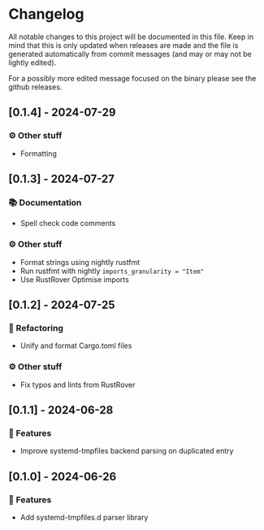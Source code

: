 # Changelog

All notable changes to this project will be documented in this file.
Keep in mind that this is only updated when releases are made and the file
is generated automatically from commit messages (and may or may not be lightly
edited).

For a possibly more edited message focused on the binary please see the github
releases.

## [0.1.4] - 2024-07-29

### ⚙️ Other stuff

- Formatting

## [0.1.3] - 2024-07-27

### 📚 Documentation

- Spell check code comments

### ⚙️ Other stuff

- Format strings using nightly rustfmt
- Run rustfmt with nightly `imports_granularity = "Item"`
- Use RustRover Optimise imports

## [0.1.2] - 2024-07-25

### 🚜 Refactoring

- Unify and format Cargo.toml files

### ⚙️ Other stuff

- Fix typos and lints from RustRover

## [0.1.1] - 2024-06-28

### 🚀 Features

- Improve systemd-tmpfiles backend parsing on duplicated entry

## [0.1.0] - 2024-06-26

### 🚀 Features

- Add systemd-tmpfiles.d parser library
